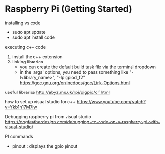 # Raspberry Pi (Getting Started)

installing vs code
- sudo apt update
- sudo apt install code

executing c++ code

1) install the c++ extension
2) linking libraries
    - you can create the default build task file via the terminal dropdown
    - in the 'args' options, you need to pass something like "-l<library_name>", "-lpigpiod_f2"
    https://gcc.gnu.org/onlinedocs/gcc/Link-Options.html




useful libraries
http://abyz.me.uk/rpi/pigpio/cif.html

how to set up visual studio for c++
https://www.youtube.com/watch?v=Ykb1h17M7rw


Debugging raspberry pi from visual studio
https://dogfeatherdesign.com/debugging-cc-code-on-a-raspberry-pi-with-visual-studio/


PI commands
- pinout	: displays the gpio pinout
